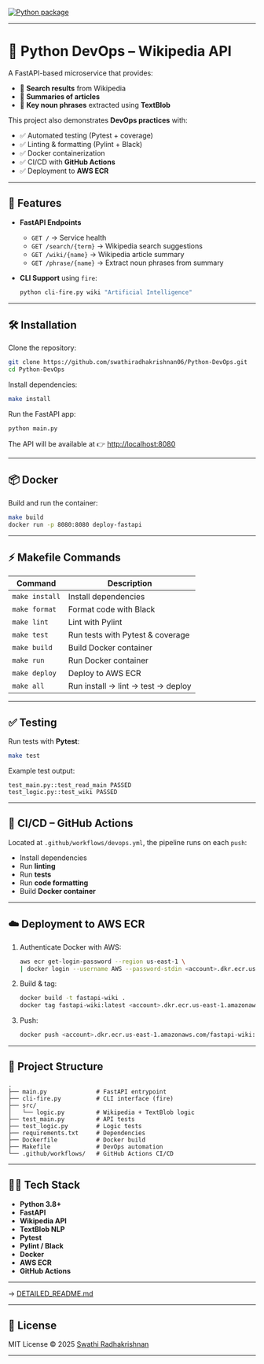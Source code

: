 [![Python package](https://github.com/swathiradhakrishnan06/Python-DevOps/actions/workflows/devops.yml/badge.svg)](https://github.com/swathiradhakrishnan06/Python-DevOps/actions/workflows/devops.yml)

---

# 📘 Python DevOps – Wikipedia API

A FastAPI-based microservice that provides:

* 🔎 **Search results** from Wikipedia
* 📄 **Summaries of articles**
* 📝 **Key noun phrases** extracted using **TextBlob**

This project also demonstrates **DevOps practices** with:

* ✅ Automated testing (Pytest + coverage)
* ✅ Linting & formatting (Pylint + Black)
* ✅ Docker containerization
* ✅ CI/CD with **GitHub Actions**
* ✅ Deployment to **AWS ECR**

---

## 🚀 Features

* **FastAPI Endpoints**

  * `GET /` → Service health
  * `GET /search/{term}` → Wikipedia search suggestions
  * `GET /wiki/{name}` → Wikipedia article summary
  * `GET /phrase/{name}` → Extract noun phrases from summary

* **CLI Support** using `fire`:

  ```bash
  python cli-fire.py wiki "Artificial Intelligence"
  ```

---

## 🛠️ Installation

Clone the repository:

```bash
git clone https://github.com/swathiradhakrishnan06/Python-DevOps.git
cd Python-DevOps
```

Install dependencies:

```bash
make install
```

Run the FastAPI app:

```bash
python main.py
```

The API will be available at 👉 [http://localhost:8080](http://localhost:8080)

---

## 📦 Docker

Build and run the container:

```bash
make build
docker run -p 8080:8080 deploy-fastapi
```

---

## ⚡ Makefile Commands

| Command             | Description                        |
| ------------------- | ---------------------------------- |
| `make install`      | Install dependencies               |
| `make format`       | Format code with Black             |
| `make lint`         | Lint with Pylint                   |
| `make test`         | Run tests with Pytest & coverage   |
| `make build`        | Build Docker container             |
| `make run`          | Run Docker container               |
| `make deploy`       | Deploy to AWS ECR                  |
| `make all`          | Run install → lint → test → deploy |

---

## ✅ Testing

Run tests with **Pytest**:

```bash
make test
```

Example test output:

```
test_main.py::test_read_main PASSED
test_logic.py::test_wiki PASSED
```

---

## 🔄 CI/CD – GitHub Actions

Located at `.github/workflows/devops.yml`, the pipeline runs on each `push`:

* Install dependencies
* Run **linting**
* Run **tests**
* Run **code formatting**
* Build **Docker container**

---

## ☁️ Deployment to AWS ECR

1. Authenticate Docker with AWS:

   ```bash
   aws ecr get-login-password --region us-east-1 \
   | docker login --username AWS --password-stdin <account>.dkr.ecr.us-east-1.amazonaws.com
   ```
2. Build & tag:

   ```bash
   docker build -t fastapi-wiki .
   docker tag fastapi-wiki:latest <account>.dkr.ecr.us-east-1.amazonaws.com/fastapi-wiki:latest
   ```
3. Push:

   ```bash
   docker push <account>.dkr.ecr.us-east-1.amazonaws.com/fastapi-wiki:latest
   ```

---

## 📂 Project Structure

```
.
├── main.py              # FastAPI entrypoint
├── cli-fire.py          # CLI interface (fire)
├── src/
│   └── logic.py         # Wikipedia + TextBlob logic
├── test_main.py         # API tests
├── test_logic.py        # Logic tests
├── requirements.txt     # Dependencies
├── Dockerfile           # Docker build
├── Makefile             # DevOps automation
└── .github/workflows/   # GitHub Actions CI/CD
```

---

## 🧑‍💻 Tech Stack

* **Python 3.8+**
* **FastAPI**
* **Wikipedia API**
* **TextBlob NLP**
* **Pytest**
* **Pylint / Black**
* **Docker**
* **AWS ECR**
* **GitHub Actions**

---

→ [DETAILED\_README.md](./DETAILED_README.md)

---
## 📜 License

MIT License © 2025 [Swathi Radhakrishnan](https://github.com/swathiradhakrishnan06)

---



